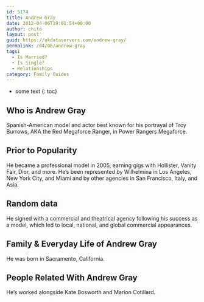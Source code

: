 ```yaml
---
id: 5174
title: Andrew Gray
date: 2012-04-06T19:01:54+00:00
author: chito
layout: post
guid: https://ukdataservers.com/andrew-gray/
permalink: /04/06/andrew-gray
tags:
  - Is Married?
  - Is Single?
  - Relationships
category: Family Guides
---
```


* some text
{: toc}
          
          
## Who is  Andrew Gray
                  
                  
                  
Spanish-American model and actor best known for his portrayal of Troy Burrows, AKA the Red Megaforce Ranger, in Power Rangers Megaforce.
                  
                
                
                
## Prior to Popularity 
                  
                  
                  
He became a professional model in 2005, earning gigs with Hollister, Vanity Fair, Dior, and more. He&#8217;s been represented by Wilhelmina in Los Angeles, New York City, and Miami and by other agencies in San Francisco, Italy, and Asia.
                  
                
                
                
## Random data 
                  
                  
                  
He signed with a commercial and theatrical agency following his success as a model, which led to local, national, and global commercial appearances.
                  
                
                
                
## Family & Everyday Life of Andrew Gray
                  
                  
                  
He was born in Sacramento, California.
                  
                
                
                
## People Related With  Andrew Gray
                  
                  
                  
He&#8217;s worked alongside Kate Bosworth and Marion Cotillard.
                  
                
              
            
          
          
          
    
    
  
